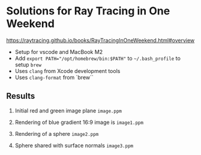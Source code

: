 # Solutions for Ray Tracing in One Weekend

https://raytracing.github.io/books/RayTracingInOneWeekend.html#overview

- Setup for vscode and MacBook M2 
- Add `export PATH="/opt/homebrew/bin:$PATH"` to `~/.bash_profile` to setup `brew`
- Uses `clang` from Xcode development tools
- Uses `clang-format` from `brew``


## Results

1. Initial red and green image plane `image.ppm`

2. Rendering of blue gradient 16:9 image is `image1.ppm`

3. Rendering of a sphere `image2.ppm`

4. Sphere shared with surface normals `image3.ppm`

